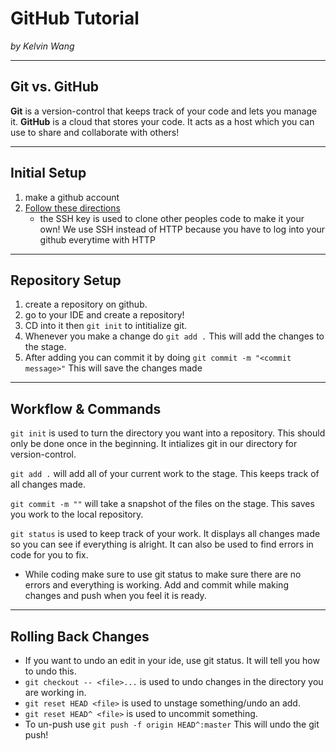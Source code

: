 # **GitHub Tutorial**

_by Kelvin Wang_

---
## Git vs. GitHub
**Git** is a version-control that keeps track of your code and lets you manage it. **GitHub** is a cloud that stores your code. It acts as a host which you can use to share and collaborate with others!



---
## Initial Setup
1. make a github account
2. [Follow these directions](https://github.com/hstatsep/ide50/blob/master/README.md)  
    * the SSH key is used to clone other peoples code to make it your own! We use SSH instead of HTTP because you have to log into your github everytime with HTTP

---
## Repository Setup
1. create a repository on github.
2. go to your IDE and create a repository!
3. CD into it then `git init` to intitialize git.
4. Whenever you make a change do `git add .` This will add the changes to the stage.
5. After adding you can commit it by doing `git commit -m "<commit message>"` This will save the changes made 
---
## Workflow & Commands
`git init` is used to turn the directory you want into a repository. This should only be done once in the beginning. It intializes git in our directory for version-control.   


`git add .`  will add all of your current work to the stage. This keeps track of all changes made.  


`git commit -m ""` will take a snapshot of the files on the stage. This saves you work to the local repository.  


`git status` is used to keep track of your work. It displays all changes made so you can see if everything is alright. It can also be used to find errors in code for you to fix. 

* While coding make sure to use git status to make sure there are no errors and everything is working. Add and commit while making changes and push when you feel it is ready. 

---
## Rolling Back Changes
* If you want to undo an edit in your ide, use git status. It will tell you how to undo this. 
* `git checkout -- <file>...` is used to undo changes in the directory you are working in.
* `git reset HEAD <file>` is used to unstage something/undo an add.
* `git reset HEAD^ <file>` is used to uncommit something.
* To un-push use `git push -f origin HEAD^:master` This will undo the git push!